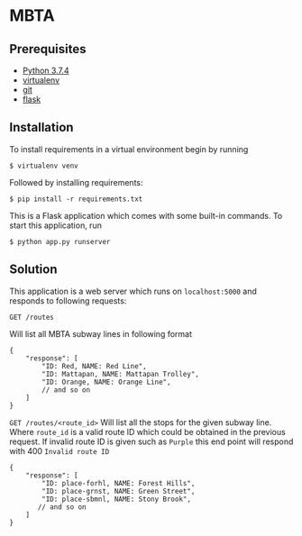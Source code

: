 # MBTA #
## Prerequisites ##
* [Python 3.7.4](https://www.python.org/downloads/)
* [virtualenv](http://docs.python-guide.org/en/latest/dev/virtualenvs/)
* [git](https://git-scm.com/downloads)
* [flask](http://flask.pocoo.org/)

## Installation ##
To install requirements in a virtual environment begin by running

    $ virtualenv venv

Followed by installing requirements:

    $ pip install -r requirements.txt

This is a Flask application which comes with some built-in commands. To start this application, run 

    $ python app.py runserver
    
## Solution ##
This application is a web server which runs on `localhost:5000` and responds to following requests:

```GET /routes```

Will list all MBTA subway lines in following format

    {
        "response": [
            "ID: Red, NAME: Red Line",
            "ID: Mattapan, NAME: Mattapan Trolley",
            "ID: Orange, NAME: Orange Line",
            // and so on
        ]
    }
    
```GET /routes/<route_id>```
Will list all the stops for the given subway line. Where `route_id` is a valid route ID which could be obtained in the previous request. If invalid route ID is given such as `Purple` this end point will respond with 400 `Invalid route ID`

    {
        "response": [
            "ID: place-forhl, NAME: Forest Hills",
            "ID: place-grnst, NAME: Green Street",
            "ID: place-sbmnl, NAME: Stony Brook",
           // and so on
        ]
    }
